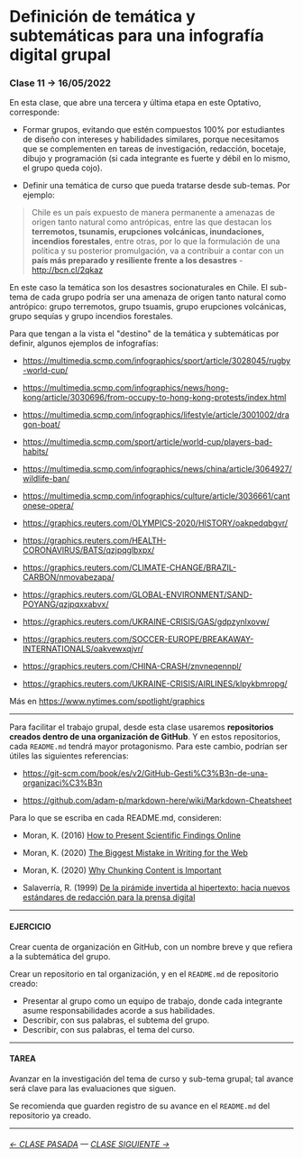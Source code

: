 # Definición de temática y subtemáticas para una infografía digital grupal

###  Clase 11 → 16/05/2022

En esta clase, que abre una tercera y última etapa en este Optativo, corresponde:

- Formar grupos, evitando que estén compuestos 100% por estudiantes de diseño con intereses y habilidades similares, porque necesitamos que se complementen en tareas de investigación, redacción, bocetaje, dibujo y programación (si cada integrante es fuerte y débil en lo mismo, el grupo queda cojo).

- Definir una temática de curso que pueda tratarse desde sub-temas. Por ejemplo:

> Chile es un país expuesto de manera permanente a amenazas de origen tanto natural como antrópicas, entre las que destacan los **terremotos, tsunamis, erupciones volcánicas, inundaciones, incendios forestales**, entre otras, por lo que la formulación de una política y su posterior promulgación, va a contribuir a contar con un **país más preparado y resiliente frente a los desastres** - http://bcn.cl/2qkaz

En este caso la temática son los desastres socionaturales en Chile. El sub-tema de cada grupo podría ser una amenaza de origen tanto natural como antrópico: grupo terremotos, grupo tsuamis, grupo erupciones volcánicas, grupo sequías y grupo incendios forestales.

Para que tengan a la vista el "destino" de la temática y subtemáticas por definir, algunos ejemplos de infografías:

- https://multimedia.scmp.com/infographics/sport/article/3028045/rugby-world-cup/

- https://multimedia.scmp.com/infographics/news/hong-kong/article/3030696/from-occupy-to-hong-kong-protests/index.html

- https://multimedia.scmp.com/infographics/lifestyle/article/3001002/dragon-boat/

- https://multimedia.scmp.com/sport/article/world-cup/players-bad-habits/

- https://multimedia.scmp.com/infographics/news/china/article/3064927/wildlife-ban/

- https://multimedia.scmp.com/infographics/culture/article/3036661/cantonese-opera/

- https://graphics.reuters.com/OLYMPICS-2020/HISTORY/oakpedqbgvr/

- https://graphics.reuters.com/HEALTH-CORONAVIRUS/BATS/qzjpqglbxpx/

- https://graphics.reuters.com/CLIMATE-CHANGE/BRAZIL-CARBON/nmovabezapa/

- https://graphics.reuters.com/GLOBAL-ENVIRONMENT/SAND-POYANG/qzjpqxxabvx/

- https://graphics.reuters.com/UKRAINE-CRISIS/GAS/gdpzynlxovw/

- https://graphics.reuters.com/SOCCER-EUROPE/BREAKAWAY-INTERNATIONALS/oakvewxqjvr/

- https://graphics.reuters.com/CHINA-CRASH/znvneqennpl/

- https://graphics.reuters.com/UKRAINE-CRISIS/AIRLINES/klpykbmropg/

Más en https://www.nytimes.com/spotlight/graphics 

- - - - - - - - -

Para facilitar el trabajo grupal, desde esta clase usaremos **repositorios creados dentro de una organización de GitHub**. Y en estos repositorios, cada `README.md` tendrá mayor protagonismo. Para este cambio, podrían ser útiles las siguientes referencias:

- https://git-scm.com/book/es/v2/GitHub-Gesti%C3%B3n-de-una-organizaci%C3%B3n

- https://github.com/adam-p/markdown-here/wiki/Markdown-Cheatsheet

Para lo que se escriba en cada README.md, consideren:

- Moran, K. (2016) [How to Present Scientific Findings Online](https://www.nngroup.com/articles/scientific-findings-online/)

- Moran, K. (2020) [The Biggest Mistake in Writing for the Web](https://www.nngroup.com/videos/biggest-mistake-writing-web/)

- Moran, K. (2020) [Why Chunking Content is Important](https://www.nngroup.com/videos/chunking/)

- Salaverría, R. (1999) [De la pirámide invertida al hipertexto: hacia nuevos estándares de redacción para la prensa digital](https://dadun.unav.edu/bitstream/10171/5186/4/de_la_piramide_invertida_al_hipertexto.pdf)

- - - - - - - -

#### EJERCICIO

Crear cuenta de organización en GitHub, con un nombre breve y que refiera a la subtemática del grupo. 

Crear un repositorio en tal organización, y en el `README.md` de repositorio creado: 

- Presentar al grupo como un equipo de trabajo, donde cada integrante asume responsabilidades acorde a sus habilidades.
- Describir, con sus palabras, el subtema del grupo. 
- Describir, con sus palabras, el tema del curso.

- - - - - - - -

#### TAREA

Avanzar en la investigación del tema de curso y sub-tema grupal; tal avance será clave para las evaluaciones que siguen.

Se recomienda que guarden registro de su avance en el `README.md` del repositorio ya creado.

- - - - - - - - 

###### [← CLASE PASADA](https://github.com/profesorfaco/dno075-2022-1/tree/main/clase-10) — [CLASE SIGUIENTE →](https://github.com/profesorfaco/dno075-2022-1/tree/main/clase-12) 
